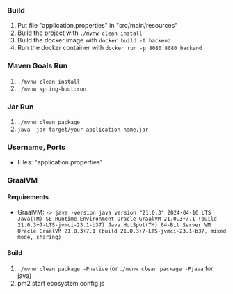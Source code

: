 ### Build
1. Put file "application.properties" in "src/main/resources"
2. Build the project with
`./mvnw clean install`
3. Build the docker image with
`docker build -t backend .`
4. Run the docker container with
`docker run -p 8080:8080 backend`

### Maven Goals Run
1. `./mvnw clean install`
2. `./mvnw spring-boot:run`

### Jar Run
1. `./mvnw clean package`
2. `java -jar target/your-application-name.jar`

### Username, Ports
- Files: "application.properties" 

### GraalVM
#### Requirements
- GraalVM:
  `-> java -version
  java version "21.0.3" 2024-04-16 LTS
  Java(TM) SE Runtime Environment Oracle GraalVM 21.0.3+7.1 (build 21.0.3+7-LTS-jvmci-23.1-b37)
  Java HotSpot(TM) 64-Bit Server VM Oracle GraalVM 21.0.3+7.1 (build 21.0.3+7-LTS-jvmci-23.1-b37, mixed mode, sharing)
`
#### Build
1. `./mvnw clean package -Pnative` (or `./mvnw clean package -Pjava` for java)
2. pm2 start ecosystem.config.js


